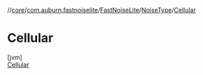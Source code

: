 //[core](../../../../../index.md)/[com.auburn.fastnoiselite](../../../index.md)/[FastNoiseLite](../../index.md)/[NoiseType](../index.md)/[Cellular](index.md)

# Cellular

[jvm]\
[Cellular](index.md)
